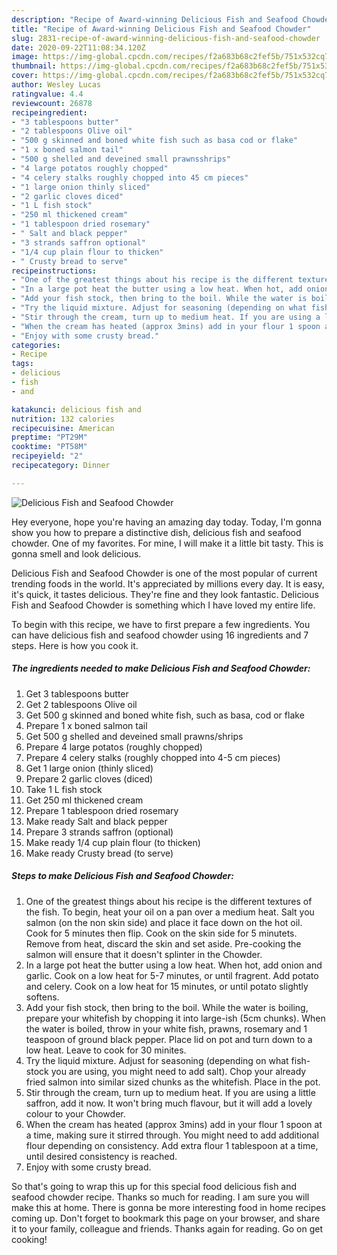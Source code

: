 ```yaml
---
description: "Recipe of Award-winning Delicious Fish and Seafood Chowder"
title: "Recipe of Award-winning Delicious Fish and Seafood Chowder"
slug: 2831-recipe-of-award-winning-delicious-fish-and-seafood-chowder
date: 2020-09-22T11:08:34.120Z
image: https://img-global.cpcdn.com/recipes/f2a683b68c2fef5b/751x532cq70/delicious-fish-and-seafood-chowder-recipe-main-photo.jpg
thumbnail: https://img-global.cpcdn.com/recipes/f2a683b68c2fef5b/751x532cq70/delicious-fish-and-seafood-chowder-recipe-main-photo.jpg
cover: https://img-global.cpcdn.com/recipes/f2a683b68c2fef5b/751x532cq70/delicious-fish-and-seafood-chowder-recipe-main-photo.jpg
author: Wesley Lucas
ratingvalue: 4.4
reviewcount: 26878
recipeingredient:
- "3 tablespoons butter"
- "2 tablespoons Olive oil"
- "500 g skinned and boned white fish such as basa cod or flake"
- "1 x boned salmon tail"
- "500 g shelled and deveined small prawnsshrips"
- "4 large potatos roughly chopped"
- "4 celery stalks roughly chopped into 45 cm pieces"
- "1 large onion thinly sliced"
- "2 garlic cloves diced"
- "1 L fish stock"
- "250 ml thickened cream"
- "1 tablespoon dried rosemary"
- " Salt and black pepper"
- "3 strands saffron optional"
- "1/4 cup plain flour to thicken"
- " Crusty bread to serve"
recipeinstructions:
- "One of the greatest things about his recipe is the different textures of the fish. To begin, heat your oil on a pan over a medium heat. Salt you salmon (on the non skin side) and place it face down on the hot oil. Cook for 5 minutes then flip. Cook on the skin side for 5 minutets. Remove from heat, discard the skin and set aside. Pre-cooking the salmon will ensure that it doesn&#39;t splinter in the Chowder."
- "In a large pot heat the butter using a low heat. When hot, add onion and garlic. Cook on a low heat for 5-7 minutes, or until fragrent. Add potato and celery. Cook on a low heat for 15 minutes, or until potato slightly softens."
- "Add your fish stock, then bring to the boil. While the water is boiling, prepare your whitefish by chopping it into large-ish (5cm chunks). When the water is boiled, throw in your white fish, prawns, rosemary and 1 teaspoon of ground black pepper. Place lid on pot and turn down to a low heat. Leave to cook for 30 minites."
- "Try the liquid mixture. Adjust for seasoning (depending on what fish-stock you are using, you might need to add salt). Chop your already fried salmon into similar sized chunks as the whitefish. Place in the pot."
- "Stir through the cream, turn up to medium heat. If you are using a little saffron, add it now. It won&#39;t bring much flavour, but it will add a lovely colour to your Chowder."
- "When the cream has heated (approx 3mins) add in your flour 1 spoon at a time, making sure it stirred through. You might need to add additional flour depending on consistency. Add extra flour 1 tablespoon at a time, until desired consistency is reached."
- "Enjoy with some crusty bread."
categories:
- Recipe
tags:
- delicious
- fish
- and

katakunci: delicious fish and 
nutrition: 132 calories
recipecuisine: American
preptime: "PT29M"
cooktime: "PT58M"
recipeyield: "2"
recipecategory: Dinner

---
```



![Delicious Fish and Seafood Chowder](https://img-global.cpcdn.com/recipes/f2a683b68c2fef5b/751x532cq70/delicious-fish-and-seafood-chowder-recipe-main-photo.jpg)

Hey everyone, hope you're having an amazing day today. Today, I'm gonna show you how to prepare a distinctive dish, delicious fish and seafood chowder. One of my favorites. For mine, I will make it a little bit tasty. This is gonna smell and look delicious.

Delicious Fish and Seafood Chowder is one of the most popular of current trending foods in the world. It's appreciated by millions every day. It is easy, it's quick, it tastes delicious. They're fine and they look fantastic. Delicious Fish and Seafood Chowder is something which I have loved my entire life.




To begin with this recipe, we have to first prepare a few ingredients. You can have delicious fish and seafood chowder using 16 ingredients and 7 steps. Here is how you cook it.

<!--inarticleads1-->

##### The ingredients needed to make Delicious Fish and Seafood Chowder:

1. Get 3 tablespoons butter
1. Get 2 tablespoons Olive oil
1. Get 500 g skinned and boned white fish, such as basa, cod or flake
1. Prepare 1 x boned salmon tail
1. Get 500 g shelled and deveined small prawns/shrips
1. Prepare 4 large potatos (roughly chopped)
1. Prepare 4 celery stalks (roughly chopped into 4-5 cm pieces)
1. Get 1 large onion (thinly sliced)
1. Prepare 2 garlic cloves (diced)
1. Take 1 L fish stock
1. Get 250 ml thickened cream
1. Prepare 1 tablespoon dried rosemary
1. Make ready  Salt and black pepper
1. Prepare 3 strands saffron (optional)
1. Make ready 1/4 cup plain flour (to thicken)
1. Make ready  Crusty bread (to serve)




<!--inarticleads2-->

##### Steps to make Delicious Fish and Seafood Chowder:

1. One of the greatest things about his recipe is the different textures of the fish. To begin, heat your oil on a pan over a medium heat. Salt you salmon (on the non skin side) and place it face down on the hot oil. Cook for 5 minutes then flip. Cook on the skin side for 5 minutets. Remove from heat, discard the skin and set aside. Pre-cooking the salmon will ensure that it doesn&#39;t splinter in the Chowder.
1. In a large pot heat the butter using a low heat. When hot, add onion and garlic. Cook on a low heat for 5-7 minutes, or until fragrent. Add potato and celery. Cook on a low heat for 15 minutes, or until potato slightly softens.
1. Add your fish stock, then bring to the boil. While the water is boiling, prepare your whitefish by chopping it into large-ish (5cm chunks). When the water is boiled, throw in your white fish, prawns, rosemary and 1 teaspoon of ground black pepper. Place lid on pot and turn down to a low heat. Leave to cook for 30 minites.
1. Try the liquid mixture. Adjust for seasoning (depending on what fish-stock you are using, you might need to add salt). Chop your already fried salmon into similar sized chunks as the whitefish. Place in the pot.
1. Stir through the cream, turn up to medium heat. If you are using a little saffron, add it now. It won&#39;t bring much flavour, but it will add a lovely colour to your Chowder.
1. When the cream has heated (approx 3mins) add in your flour 1 spoon at a time, making sure it stirred through. You might need to add additional flour depending on consistency. Add extra flour 1 tablespoon at a time, until desired consistency is reached.
1. Enjoy with some crusty bread.




So that's going to wrap this up for this special food delicious fish and seafood chowder recipe. Thanks so much for reading. I am sure you will make this at home. There is gonna be more interesting food in home recipes coming up. Don't forget to bookmark this page on your browser, and share it to your family, colleague and friends. Thanks again for reading. Go on get cooking!
